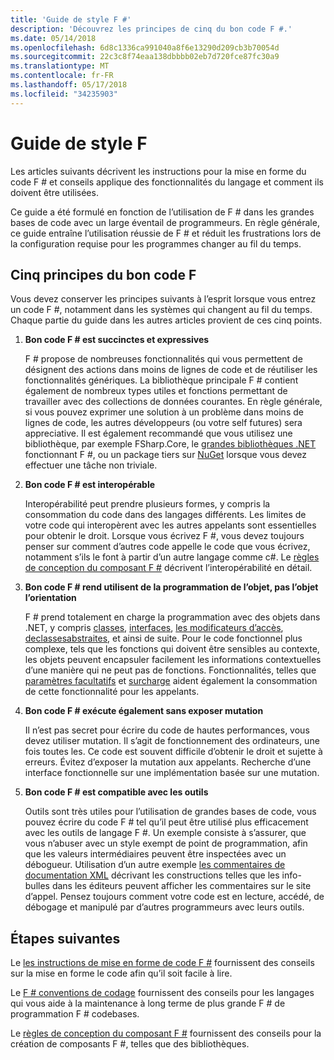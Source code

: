 ```yaml
---
title: 'Guide de style F #'
description: 'Découvrez les principes de cinq du bon code F #.'
ms.date: 05/14/2018
ms.openlocfilehash: 6d8c1336ca991040a8f6e13290d209cb3b70054d
ms.sourcegitcommit: 22c3c8f74eaa138dbbbb02eb7d720fce87fc30a9
ms.translationtype: MT
ms.contentlocale: fr-FR
ms.lasthandoff: 05/17/2018
ms.locfileid: "34235903"
---
```

# <a name="f-style-guide"></a>Guide de style F #

Les articles suivants décrivent les instructions pour la mise en forme du code F # et conseils applique des fonctionnalités du langage et comment ils doivent être utilisées.

Ce guide a été formulé en fonction de l’utilisation de F # dans les grandes bases de code avec un large éventail de programmeurs. En règle générale, ce guide entraîne l’utilisation réussie de F # et réduit les frustrations lors de la configuration requise pour les programmes changer au fil du temps.

## <a name="five-principles-of-good-f-code"></a>Cinq principes du bon code F #

Vous devez conserver les principes suivants à l’esprit lorsque vous entrez un code F #, notamment dans les systèmes qui changent au fil du temps. Chaque partie du guide dans les autres articles provient de ces cinq points.

1. **Bon code F # est succinctes et expressives**

    F # propose de nombreuses fonctionnalités qui vous permettent de désignent des actions dans moins de lignes de code et de réutiliser les fonctionnalités génériques. La bibliothèque principale F # contient également de nombreux types utiles et fonctions permettant de travailler avec des collections de données courantes. En règle générale, si vous pouvez exprimer une solution à un problème dans moins de lignes de code, les autres développeurs (ou votre self futures) sera appreciative. Il est également recommandé que vous utilisez une bibliothèque, par exemple FSharp.Core, le [grandes bibliothèques .NET](https://docs.microsoft.com/dotnet/api/) fonctionnant F #, ou un package tiers sur [NuGet](https://www.nuget.org/) lorsque vous devez effectuer une tâche non triviale.

2. **Bon code F # est interopérable**

    Interopérabilité peut prendre plusieurs formes, y compris la consommation du code dans des langages différents. Les limites de votre code qui interopèrent avec les autres appelants sont essentielles pour obtenir le droit. Lorsque vous écrivez F #, vous devez toujours penser sur comment d’autres code appelle le code que vous écrivez, notamment s’ils le font à partir d’un autre langage comme c#. Le [règles de conception du composant F #](component-design-guidelines.md) décrivent l’interopérabilité en détail.

3. **Bon code F # rend utilisent de la programmation de l’objet, pas l’objet l’orientation**

    F # prend totalement en charge la programmation avec des objets dans .NET, y compris [classes](../language-reference/classes.md), [interfaces](../language-reference/interfaces.md), [les modificateurs d’accès](../language-reference/access-control.md), [declassesabstraites](../language-reference/abstract-classes.md), et ainsi de suite. Pour le code fonctionnel plus complexe, tels que les fonctions qui doivent être sensibles au contexte, les objets peuvent encapsuler facilement les informations contextuelles d’une manière qui ne peut pas de fonctions. Fonctionnalités, telles que [paramètres facultatifs](../language-reference/members/methods.md#optional-arguments) et [surcharge](../language-reference/members/methods.md#overloaded-methods) aident également la consommation de cette fonctionnalité pour les appelants.

4. **Bon code F # exécute également sans exposer mutation**

    Il n’est pas secret pour écrire du code de hautes performances, vous devez utiliser mutation. Il s’agit de fonctionnement des ordinateurs, une fois toutes les. Ce code est souvent difficile d’obtenir le droit et sujette à erreurs. Évitez d’exposer la mutation aux appelants. Recherche d’une interface fonctionnelle sur une implémentation basée sur une mutation.

5. **Bon code F # est compatible avec les outils**

    Outils sont très utiles pour l’utilisation de grandes bases de code, vous pouvez écrire du code F # tel qu’il peut être utilisé plus efficacement avec les outils de langage F #. Un exemple consiste à s’assurer, que vous n’abuser avec un style exempt de point de programmation, afin que les valeurs intermédiaires peuvent être inspectées avec un débogueur. Utilisation d’un autre exemple [les commentaires de documentation XML](../language-reference/xml-documentation.md) décrivant les constructions telles que les info-bulles dans les éditeurs peuvent afficher les commentaires sur le site d’appel. Pensez toujours comment votre code est en lecture, accédé, de débogage et manipulé par d’autres programmeurs avec leurs outils.

## <a name="next-steps"></a>Étapes suivantes

Le [les instructions de mise en forme de code F #](formatting.md) fournissent des conseils sur la mise en forme le code afin qu’il soit facile à lire.

Le [F # conventions de codage](conventions.md) fournissent des conseils pour les langages qui vous aide à la maintenance à long terme de plus grande F # de programmation F # codebases.

Le [règles de conception du composant F #](component-design-guidelines.md) fournissent des conseils pour la création de composants F #, telles que des bibliothèques.
